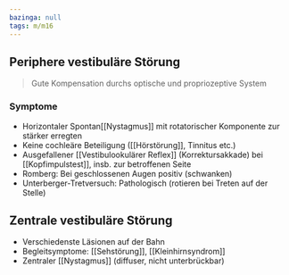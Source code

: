 ```yaml
---
bazinga: null
tags: m/m16
---
```

## Periphere vestibuläre Störung
> Gute Kompensation durchs optische und propriozeptive System

### Symptome
- Horizontaler Spontan[[Nystagmus]] mit rotatorischer Komponente zur stärker erregten
- Keine cochleäre Beteiligung ([[Hörstörung]], Tinnitus etc.)
- Ausgefallener [[Vestibulookulärer Reflex]] (Korrektursakkade) bei [[Kopfimpulstest]], insb. zur betroffenen Seite
- Romberg: Bei geschlossenen Augen positiv (schwanken)
- Unterberger-Tretversuch: Pathologisch (rotieren bei Treten auf der Stelle)

## Zentrale vestibuläre Störung
- Verschiedenste Läsionen auf der Bahn
- Begleitsymptome: [[Sehstörung]], [[Kleinhirnsyndrom]]
- Zentraler [[Nystagmus]] (diffuser, nicht unterbrückbar)